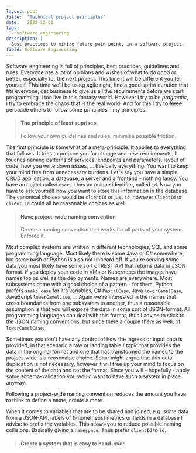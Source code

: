 ```yaml
---
layout: post
title:  "Technical project principles"
date:   2022-12-01
tags:
  - software engineering
description: |
  Best practices to minize future pain-points in a software project.
field: Software Engineering
---
```


Software engineering is full of principles, best practices, guidelines and rules. Everyone has a lot
of opinions and wishes of what to do good or better, especially for the next project. This time it
will be different you tell yourself. This time we'll be using agile right, find a good sprint
duration that fits everyone, get business to give us all the requirements before we start
programming. I too live in this fantasy world. However I try to be *pragmatic*, I try to embrace the
chaos that is the real world. And for this I try to ~~force~~  persuade others to follow some
principles - my principles.

<div class="epigraph rule principle">
  <blockquote>
    <h4>The principle of least suprises</h4>
    <p>
      Follow your own guidelines and rules, minimise possible friction.
    </p>
  </blockquote>
</div>

The first principle is somewhat of a meta-principle. It applies to everything that follows. It tries
to prepare you for change and new requirements. It touches naming patterns of services, endpoints
and parameters, layout of code, how you write down issues, ... Basically everything. You want to
keep your mind free from unnecessary burdens. Let's say you have a simple CRUD application, a
database, a server and a frontend - nothing fancy. You have an object called `user`, it has an
unique identifier, called `id`. Now you have to ask yourself how you want to store this information
in the database. The canonical choices would be `clientId` or just `id`, however `ClientId` or
`client_id` could all be reasonable choices as well.

<div class="epigraph rule principle">
  <blockquote>
    <h4>Have project-wide naming convention</h4>
    <p>
      Create a naming convention that works for all parts of your system. Enforce it.
    </p>
  </blockquote>
</div>

Most complex systems are written in different technologies, SQL and some programming language. Most
likely there is some Java or C\#  somewhere, but some bash or Python is also not unheard off. If
you're serving some data you most likely have some sort of REST API that returns data in JSON
format. If you deploy your code in VMs or Kubernetes the images have names too as well as the
deployments. Names are everywhere. Most subsystems come with a good choice of a pattern - for them.
Python prefers `snake_case` for it's variables, C\# `PascalCase`, Java `lowerCamelCase`, JavaScript
`lowerCamelCase`, ... Again we're interested in the names that cross boundaries from one subsystem
to another, thus a reasonable assumption is that you will expose the data in some sort of
JSON-format. All programming languages can deal with this format, thus I advise to stick to the JSON
naming conventions, but since there a couple there as well, of `lowerCamelCase`.

Sometimes you don't have any control of how the ingress or input data is provided, in that scenario
a raw or landing table / topic that provides the data in the original format and one that has
transformed the names to the project-wide is a reasonable choice. Some might argue that this
data-duplication is not necessary, however it will free up your mind to focus on the content of the
data and not the format. Since you will - hopefully - apply some schema-validation you would want to
have such a system in place anyway.

Following a project-wide naming convention reduces the amount you have to think to define a name,
create a more.

When it comes to variables that are to be shared and joined, e.g. some data from a JSON-API, labels
of (Prometheus) metrics or fields in a database I advise to prefix the variables. This allows you to
reduce possible naming collisions. Basically giving a `namespace`. Thus prefer `clientId` to `id`.

<div class="epigraph rule principle">
  <blockquote>
    <h4>Create a system that is easy to hand-over</h4>
    <p>
    </p>
  </blockquote>
</div>
